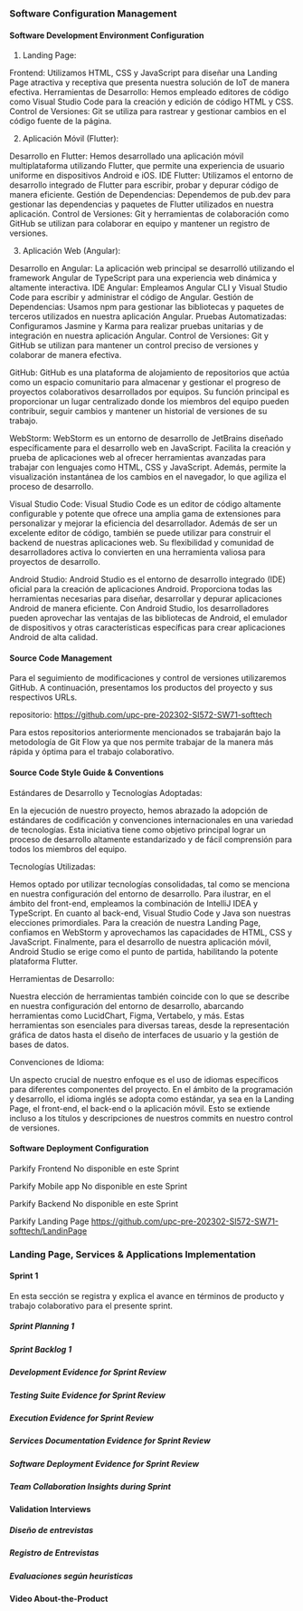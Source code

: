 ### Software Configuration Management

#### Software Development Environment Configuration

1. Landing Page:

Frontend: Utilizamos HTML, CSS y JavaScript para diseñar una Landing Page atractiva y receptiva que presenta nuestra solución de IoT de manera efectiva.
Herramientas de Desarrollo: Hemos empleado editores de código como Visual Studio Code para la creación y edición de código HTML y CSS.
Control de Versiones: Git se utiliza para rastrear y gestionar cambios en el código fuente de la página.

2. Aplicación Móvil (Flutter):

Desarrollo en Flutter: Hemos desarrollado una aplicación móvil multiplataforma utilizando Flutter, que permite una experiencia de usuario uniforme en dispositivos Android e iOS.
IDE Flutter: Utilizamos el entorno de desarrollo integrado de Flutter para escribir, probar y depurar código de manera eficiente.
Gestión de Dependencias: Dependemos de pub.dev para gestionar las dependencias y paquetes de Flutter utilizados en nuestra aplicación.
Control de Versiones: Git y herramientas de colaboración como GitHub se utilizan para colaborar en equipo y mantener un registro de versiones.

3. Aplicación Web (Angular):

Desarrollo en Angular: La aplicación web principal se desarrolló utilizando el framework Angular de TypeScript para una experiencia web dinámica y altamente interactiva.
IDE Angular: Empleamos Angular CLI y Visual Studio Code para escribir y administrar el código de Angular.
Gestión de Dependencias: Usamos npm para gestionar las bibliotecas y paquetes de terceros utilizados en nuestra aplicación Angular.
Pruebas Automatizadas: Configuramos Jasmine y Karma para realizar pruebas unitarias y de integración en nuestra aplicación Angular.
Control de Versiones: Git y GitHub se utilizan para mantener un control preciso de versiones y colaborar de manera efectiva.

GitHub:
GitHub es una plataforma de alojamiento de repositorios que actúa como un espacio comunitario para almacenar y gestionar el progreso de proyectos colaborativos desarrollados por equipos. Su función principal es proporcionar un lugar centralizado donde los miembros del equipo pueden contribuir, seguir cambios y mantener un historial de versiones de su trabajo.

WebStorm:
WebStorm es un entorno de desarrollo de JetBrains diseñado específicamente para el desarrollo web en JavaScript. Facilita la creación y prueba de aplicaciones web al ofrecer herramientas avanzadas para trabajar con lenguajes como HTML, CSS y JavaScript. Además, permite la visualización instantánea de los cambios en el navegador, lo que agiliza el proceso de desarrollo.

Visual Studio Code:
Visual Studio Code es un editor de código altamente configurable y potente que ofrece una amplia gama de extensiones para personalizar y mejorar la eficiencia del desarrollador. Además de ser un excelente editor de código, también se puede utilizar para construir el backend de nuestras aplicaciones web. Su flexibilidad y comunidad de desarrolladores activa lo convierten en una herramienta valiosa para proyectos de desarrollo.

Android Studio:
Android Studio es el entorno de desarrollo integrado (IDE) oficial para la creación de aplicaciones Android. Proporciona todas las herramientas necesarias para diseñar, desarrollar y depurar aplicaciones Android de manera eficiente. Con Android Studio, los desarrolladores pueden aprovechar las ventajas de las bibliotecas de Android, el emulador de dispositivos y otras características específicas para crear aplicaciones Android de alta calidad.

#### Source Code Management

Para el seguimiento de modificaciones y control de versiones utilizaremos GitHub. A continuación, presentamos los productos del proyecto y sus respectivos URLs.

repositorio: <https://github.com/upc-pre-202302-SI572-SW71-softtech>

Para estos repositorios anteriormente mencionados se trabajarán bajo la metodología de Git Flow ya que nos permite trabajar de la manera más rápida y óptima para el trabajo colaborativo.

#### Source Code Style Guide & Conventions

Estándares de Desarrollo y Tecnologías Adoptadas:

En la ejecución de nuestro proyecto, hemos abrazado la adopción de estándares de codificación y convenciones internacionales en una variedad de tecnologías. Esta iniciativa tiene como objetivo principal lograr un proceso de desarrollo altamente estandarizado y de fácil comprensión para todos los miembros del equipo.

Tecnologías Utilizadas:

Hemos optado por utilizar tecnologías consolidadas, tal como se menciona en nuestra configuración del entorno de desarrollo. Para ilustrar, en el ámbito del front-end, empleamos la combinación de IntelliJ IDEA y TypeScript. En cuanto al back-end, Visual Studio Code y Java son nuestras elecciones primordiales. Para la creación de nuestra Landing Page, confiamos en WebStorm y aprovechamos las capacidades de HTML, CSS y JavaScript. Finalmente, para el desarrollo de nuestra aplicación móvil, Android Studio se erige como el punto de partida, habilitando la potente plataforma Flutter.

Herramientas de Desarrollo:

Nuestra elección de herramientas también coincide con lo que se describe en nuestra configuración del entorno de desarrollo, abarcando herramientas como LucidChart, Figma, Vertabelo, y más. Estas herramientas son esenciales para diversas tareas, desde la representación gráfica de datos hasta el diseño de interfaces de usuario y la gestión de bases de datos.

Convenciones de Idioma:

Un aspecto crucial de nuestro enfoque es el uso de idiomas específicos para diferentes componentes del proyecto. En el ámbito de la programación y desarrollo, el idioma inglés se adopta como estándar, ya sea en la Landing Page, el front-end, el back-end o la aplicación móvil. Esto se extiende incluso a los títulos y descripciones de nuestros commits en nuestro control de versiones.

#### Software Deployment Configuration

Parkify Frontend No disponible en este Sprint

Parkify Mobile app No disponible en este Sprint

Parkify Backend No disponible en este Sprint

Parkify Landing Page <https://github.com/upc-pre-202302-SI572-SW71-softtech/LandinPage>

### Landing Page, Services & Applications Implementation

#### Sprint 1

En esta sección se registra y explica el avance en términos de producto y trabajo colaborativo para el presente sprint.

##### Sprint Planning 1

##### Sprint Backlog 1

##### Development Evidence for Sprint Review

##### Testing Suite Evidence for Sprint Review

##### Execution Evidence for Sprint Review

##### Services Documentation Evidence for Sprint Review

##### Software Deployment Evidence for Sprint Review

##### Team Collaboration Insights during Sprint

#### Validation Interviews

##### Diseño de entrevistas

##### Registro de Entrevistas

##### Evaluaciones según heuristicas

#### Video About-the-Product
